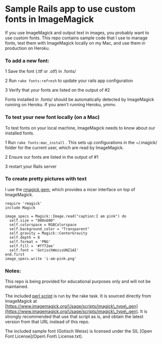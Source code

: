 # Sample Rails app to use custom fonts in ImageMagick

If you use ImageMagick and output text in images, you probably want to use custom fonts. This repo contains sample code that I use to manage fonts, test them with ImageMagick locally on my Mac, and use them in production on Heroku.

### To add a new font:

1 Save the font (.ttf or .otf) in .fonts/

2 Run `rake fonts:refresh` to update your rails app configuration

3 Verify that your fonts are listed on the output of #2

Fonts installed in .fonts/ should be automatically detected by ImageMagick running on Heroku. If you aren't running Heroku, ymmv.

### To test your new font locally (on a Mac)

To test fonts on your local machine, ImageMagick needs to know about our installed fonts.

1 Run `rake fonts:mac_install` . This sets up configurations in the ~/.magick/ folder for the current user, which are read by ImageMagick.

2 Ensure our fonts are listed in the output of #1

3 restart your Rails server


### To create pretty pictures with text

I use the [rmagick gem](https://rubygems.org/gems/rmagick/versions/2.16.0), which provides a nicer interface on top of ImageMagick.

    require 'rmagick'
    include Magick

    image_specs = Magick::Image.read("caption:I am pink") do
      self.size = "800x600"
      self.colorspace = RGBColorspace
      self.background_color = "Transparent"
      self.gravity = Magick::CenterGravity
      self.depth = 8
      self.format = 'PNG'
      self.fill = '#ff72ee'
      self.font = 'GotischWeissUNZ1AI'
    end.first
    image_specs.write 'i-am-pink.png'

### Notes:
This repo is being provided for educational purposes only and will not be maintained.

The included [perl script](lib/font_configuration_generator.pl) is run by the rake task. It is sourced directly from ImageMagick at [https://www.imagemagick.org/Usage/scripts/imagick\_type\_gen](https://www.imagemagick.org/Usage/scripts/imagick\_type\_gen). It is strongly recommended that use that script as is, and obtain the latest version from that URL instead of this repo.

The included sample font (Gotisch Weiss) is licensed under the SIL [Open Font License](Open\ Font\ License.txt).
